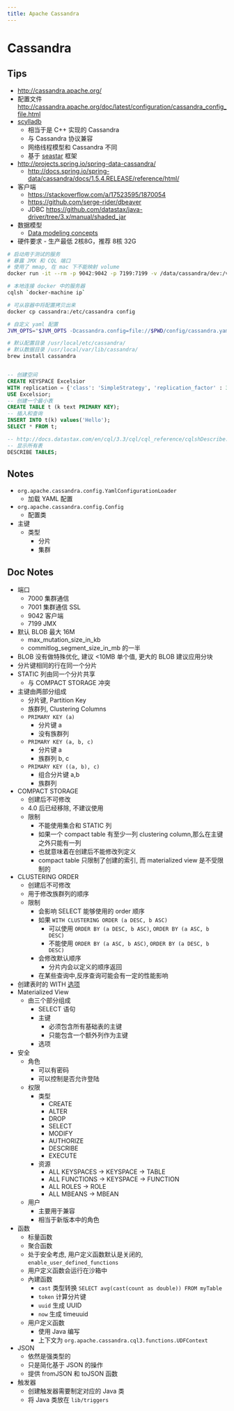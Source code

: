 ```yaml
---
title: Apache Cassandra
---
```


# Cassandra

## Tips
* http://cassandra.apache.org/
* 配置文件 http://cassandra.apache.org/doc/latest/configuration/cassandra_config_file.html
* [scylladb](http://www.scylladb.com/)
  * 相当于是 C++ 实现的 Cassandra
  * 与 Cassandra 协议兼容
  * 网络线程模型和 Cassandra 不同
  * 基于 [seastar](https://github.com/scylladb/seastar) 框架
* http://projects.spring.io/spring-data-cassandra/
  * http://docs.spring.io/spring-data/cassandra/docs/1.5.4.RELEASE/reference/html/
* 客户端
  * https://stackoverflow.com/a/17523595/1870054
  * https://github.com/serge-rider/dbeaver
  * JDBC https://github.com/datastax/java-driver/tree/3.x/manual/shaded_jar
* 数据模型
  * [Data modeling concepts](http://docs.datastax.com/en/cql/3.3/cql/ddl/dataModelingApproach.html)
* 硬件要求 - 生产最低 2核8G，推荐 8核 32G

```bash
# 启动用于测试的服务
# 暴露 JMX 和 CQL 端口
# 使用了 mmap, 在 mac 下不能映射 volume
docker run -it --rm -p 9042:9042 -p 7199:7199 -v /data/cassandra/dev:/var/lib/cassandra cassandra

# 本地连接 docker 中的服务器
cqlsh `docker-machine ip`

# 可从容器中将配置拷贝出来
docker cp cassandra:/etc/cassandra config

# 自定义 yaml 配置
JVM_OPTS="$JVM_OPTS -Dcassandra.config=file://$PWD/config/cassandra.yaml" cassandra -f

# 默认配置目录 /usr/local/etc/cassandra/
# 默认数据目录 /usr/local/var/lib/cassandra/
brew install cassandra

```

```sql

-- 创建空间
CREATE KEYSPACE Excelsior
WITH replication = {'class': 'SimpleStrategy', 'replication_factor' : 3};
USE Excelsior;
-- 创建一个最小表
CREATE TABLE t (k text PRIMARY KEY);
-- 插入和查询
INSERT INTO t(k) values('Hello');
SELECT * FROM t;

-- http://docs.datastax.com/en/cql/3.3/cql/cql_reference/cqlshDescribe.html
-- 显示所有表
DESCRIBE TABLES;

```

## Notes
* `org.apache.cassandra.config.YamlConfigurationLoader`
  * 加载 YAML 配置
* `org.apache.cassandra.config.Config`
  * 配置类
* 主键
  * 类型
    * 分片
    * 集群

## Doc Notes
* 端口
  * 7000 集群通信
  * 7001 集群通信 SSL
  * 9042 客户端
  * 7199 JMX
* 默认 BLOB 最大 16M
  * max_mutation_size_in_kb
  * commitlog_segment_size_in_mb 的一半
* BLOB 没有做特殊优化, 建议 <10MB 单个值, 更大的 BLOB 建议应用分块
* 分片键相同的行在同一个分片
* STATIC 列由同一个分片共享
  * 与 COMPACT STORAGE 冲突
* 主键由两部分组成
  * 分片键, Partition Key
  * 族群列, Clustering Columns
  * `PRIMARY KEY (a)`
    * 分片键 a
    * 没有族群列
  * `PRIMARY KEY (a, b, c)`
    * 分片键 a
    * 族群列 b, c
  * `PRIMARY KEY ((a, b), c)`
    * 组合分片键 a,b
    * 族群列
* COMPACT STORAGE
  * 创建后不可修改
  * 4.0 后已经移除, 不建议使用
  * 限制
    * 不能使用集合和 STATIC 列
    * 如果一个 compact table 有至少一列 clustering column,那么在主键之外只能有一列
    * 也就意味着在创建后不能修改列定义
    * compact table 只限制了创建的索引, 而 materialized view 是不受限制的
* CLUSTERING ORDER
  * 创建后不可修改
  * 用于修改族群列的顺序
  * 限制
    * 会影响 SELECT 能够使用的 order 顺序
    * 如果 `WITH CLUSTERING ORDER (a DESC, b ASC)`
      * 可以使用 `ORDER BY (a DESC, b ASC)`, `ORDER BY (a ASC, b DESC)`
      * 不能使用 `ORDER BY (a ASC, b ASC)`, `ORDER BY (a DESC, b DESC)`
    * 会修改默认顺序
      * 分片内会以定义的顺序返回
    * 在某些查询中,反序查询可能会有一定的性能影响
* 创建表时的 WITH [选项](http://cassandra.apache.org/doc/latest/cql/ddl.html#other-table-options)
* Materialized View
  * 由三个部分组成
    * SELECT 语句
    * 主键
      * 必须包含所有基础表的主键
      * 只能包含一个额外列作为主键
    * 选项
* 安全
  * 角色
    * 可以有密码
    * 可以控制是否允许登陆
  * 权限
    * 类型
      * CREATE
      * ALTER
      * DROP
      * SELECT
      * MODIFY
      * AUTHORIZE
      * DESCRIBE
      * EXECUTE
    * 资源
      * ALL KEYSPACES -> KEYSPACE -> TABLE
      * ALL FUNCTIONS -> KEYSPACE -> FUNCTION
      * ALL ROLES -> ROLE
      * ALL MBEANS -> MBEAN
  * 用户
    * 主要用于兼容
    * 相当于新版本中的角色
* 函数
  * 标量函数
  * 聚合函数
  * 处于安全考虑, 用户定义函数默认是关闭的, `enable_user_defined_functions`
  * 用户定义函数会运行在沙箱中
  * 內建函数
    * `cast` 类型转换 `SELECT avg(cast(count as double)) FROM myTable`
    * `token` 计算分片键
    * `uuid` 生成 UUID
    * `now` 生成 timeuuid
  * 用户定义函数
    * 使用 Java 编写
    * 上下文为 `org.apache.cassandra.cql3.functions.UDFContext`
* JSON
  * 依然是强类型的
  * 只是简化基于 JSON 的操作
  * 提供 fromJSON 和 toJSON 函数
* 触发器
  * 创建触发器需要制定对应的 Java 类
  * 将 Java 类放在 `lib/triggers`
